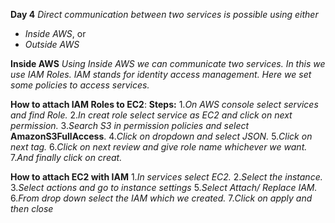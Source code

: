 **Day 4**
*Direct communication between two services is possible using either* 

* *Inside AWS*, or 
* *Outside AWS*

**Inside AWS**
*Using Inside AWS we can communicate two services. In this we use IAM Roles.*
*IAM stands for identity access management. Here we set some policies to access services.*


**How to attach IAM Roles to EC2**:
**Steps:**
1.*On AWS console select services and find Role.*
2.*In creat role select service as EC2 and click on next permission.*
3.*Search S3 in permission policies and select* **AmazonS3FullAccess**.	
4.*Click on dropdown and select JSON.*
5.*Click on next tag.*
6.*Click on next review and give role name whichever we want.*
7.*And finally click on creat.*


**How to attach EC2 with IAM**
1.*In services select EC2.*
2.*Select the instance.*
3.*Select actions and go to instance settings*
5.*Select Attach/ Replace IAM.*
6.*From drop down select the IAM which we created.*
7.*Click on apply and then close*  